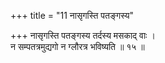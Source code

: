 +++
title = "11 नासृगस्ति पतङ्गस्य"

+++
नासृगस्ति पतङ्गस्य तर्दस्य मसकाद् वाः ।  
न सम्पतत्रमुद्यगो न ग्लौरत्र भविष्यति ॥ १५ ॥
